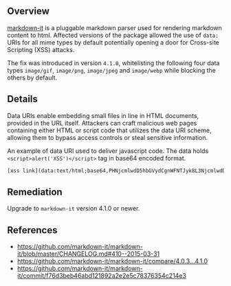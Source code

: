 ## Overview
[markdown-it](https://www.npmjs.com/package/markdown-it) is a pluggable markdown parser used for rendering markdown content to html. Affected versions of the package allowed the use of `data:` URIs for all mime types by default potentially opening a door for Cross-site Scripting (XSS) attacks. 

The fix was introduced in version `4.1.0`, whitelisting the following four data types `image/gif`, `image/png`, `image/jpeg` and `image/webp` while blocking the others by default.

## Details
Data URIs enable embedding small files in line in HTML documents, provided in the URL itself.
Attackers can craft malicious web pages containing either HTML or script code that utilizes the data URI scheme, allowing them to bypass access controls or steal sensitive information.

An example of data URI used to deliver javascript code. The data holds `<script>alert('XSS')</script>` tag in base64 encoded format.
```html
[xss link](data:text/html;base64,PHNjcmlwdD5hbGVydCgnWFNTJyk8L3NjcmlwdD4K)
```

## Remediation
Upgrade to `markdown-it` version 4.1.0 or newer.

## References
- https://github.com/markdown-it/markdown-it/blob/master/CHANGELOG.md#410--2015-03-31
- https://github.com/markdown-it/markdown-it/compare/4.0.3...4.1.0
- https://github.com/markdown-it/markdown-it/commit/f76d3beb46abd121892a2e2e5c78376354c214e3

